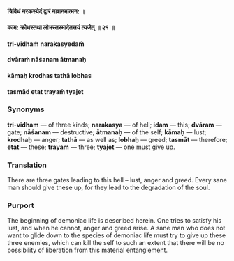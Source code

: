 #### त्रिविधं नरकस्येदं द्वारं नाशनमात्मन: ।
#### काम: क्रोधस्तथा लोभस्तस्मादेतत्त्रयं त्यजेत् ॥ २१ ॥

#### tri-vidhaṁ narakasyedaṁ
#### dvāraṁ nāśanam ātmanaḥ
#### kāmaḥ krodhas tathā lobhas
#### tasmād etat trayaṁ tyajet

### Synonyms

**tri**-**vidham** — of three kinds; **narakasya** — of hell; **idam** — this; **dvāram** — gate; **nāśanam** — destructive; **ātmanaḥ** — of the self; **kāmaḥ** — lust; **krodhaḥ** — anger; **tathā** — as well as; **lobhaḥ** — greed; **tasmāt** — therefore; **etat** — these; **trayam** — three; **tyajet** — one must give up.

### Translation

There are three gates leading to this hell – lust, anger and greed. Every sane man should give these up, for they lead to the degradation of the soul.

### Purport

The beginning of demoniac life is described herein. One tries to satisfy his lust, and when he cannot, anger and greed arise. A sane man who does not want to glide down to the species of demoniac life must try to give up these three enemies, which can kill the self to such an extent that there will be no possibility of liberation from this material entanglement.
